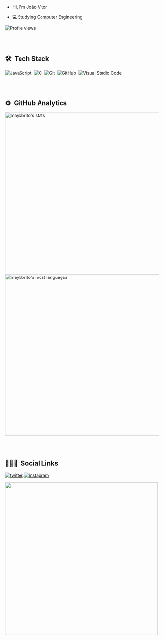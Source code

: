 - Hi, I'm João Vitor

- 💻 Studying Computer Engineering

<p align="left"> <img src="https://komarev.com/ghpvc/?username=zvitorzin&color=yellow" alt="Profile views" /> </p>

<br><br>

## 🛠 &nbsp;Tech Stack

![JavaScript](https://img.shields.io/badge/-JavaScript-05122A?style=flat&logo=javascript)&nbsp;
![C](https://img.shields.io/badge/-C-05122A?style=flat&logo=C)&nbsp;
![Git](https://img.shields.io/badge/-Git-05122A?style=flat&logo=git)&nbsp;
![GitHub](https://img.shields.io/badge/-GitHub-05122A?style=flat&logo=github)&nbsp;
![Visual Studio Code](https://img.shields.io/badge/-Visual%20Studio%20Code-05122A?style=flat&logo=visual-studio-code&logoColor=007ACC)&nbsp;

<br><br>

## ⚙️ &nbsp;GitHub Analytics

<p align="left">
<img width="530em" src="https://github-readme-stats.vercel.app/api?username=zvitorzin&show_icons=true&theme=vision-friendly-dark" alt="maykbrito's stats"/>
<img width="530em" src="https://github-readme-stats.vercel.app/api/top-langs/?username=zvitorzin&layout=compact&theme=vision-friendly-dark" alt="maykbrito's most languages"/>
</p>

<br><br>

## 👨🏻‍🦲 &nbsp;Social Links

<a href="https://twitter.com/Vitorziin_" target="_blank">
  <img align="center" src="https://img.shields.io/badge/-João%20Vitor-05122A?style=flat&logo=twitter" alt="twitter"/>  
</a>

<a href="https://instagram.com/vitorzin_" target="_blank">
 <img align="center" src="https://img.shields.io/badge/-João%20Vitor-05122A?style=flat&logo=instagram" alt="instagram"/>
</a>

</p>

<img width="500em" src="https://github-readme-twitter-gazf.vercel.app/api?id=Vitorziin_&layout=wide&show_reply=off&show_retweet=off" />
